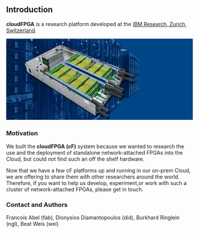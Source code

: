 
## Introduction

**cloudFPGA** is a research platform developed at the [IBM Research, Zurich, Switzerland](https://www.zurich.ibm.com/cci/cloudFPGA/).

![Rendered-view-of-the-cF-chassis](imgs/fig1.jpeg)


### Motivation
We built the **cloudFPGA (cF)** system because we wanted to research the use and the deployment of 
standalone network-attached FPGAs into the Cloud, but could not find such an off the shelf hardware.

Now that we have a few cF platforms up and running in our on-prem Cloud, we are offering to share 
them with other researchers around the world. Therefore, if you want to help us develop, experiment,or work with such a cluster of network-attached FPGAs, please get in touch.


### Contact and Authors

Francois Abel (fab), Dionysios Diamantopoulos (did), Burkhard Ringlein (ngl), Beat Weis (wei)
 

